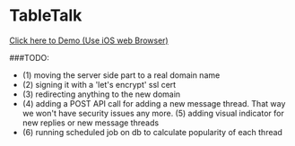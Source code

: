 # TableTalk
[Click here to Demo (Use iOS web Browser)](https://tabletalk.larryschirmer.com/)

###TODO: 
* (1) moving the server side part to a real domain name 
* (2) signing it with a 'let's encrypt' ssl cert 
* (3) redirecting anything to the new domain 
* (4) adding a POST API call for adding a new message thread. That way we won't have security issues any more. (5) adding visual indicator for new replies or new message threads 
* (6) running scheduled job on db to calculate popularity of each thread
